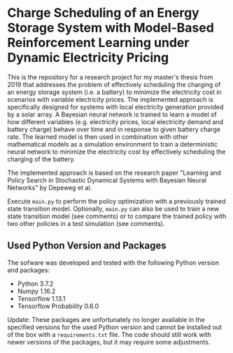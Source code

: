 # Charge Scheduling of an Energy Storage System with Model-Based Reinforcement Learning under Dynamic Electricity Pricing

This is the repository for a research project for my master's thesis from 2019 that addresses the problem of effectively scheduling the charging of an energy storage system (i.e. a battery) to minimize the electricity cost in scenarios with variable electricity prices. The implemented approach is specifically designed for systems with local electricity generation provided by a solar array. A Bayesian neural network is trained to learn a model of how different variables (e.g. electricity prices, local electricity demand and battery charge) behave over time and in response to given battery charge rate. The learned model is then used in combination with other mathematical models as a simulation environment to train a deterministic neural network to minimize the electricity cost by effectively scheduling the charging of the battery.

The implemented approach is based on the research paper "Learning and Policy Search in Stochastic Dynamical Systems with Bayesian Neural Networks" by Depeweg et al.

Execute `main.py` to perform the policy optimization with a previously trained state transition model.
Optionally, `main.py` can also be used to train a new state transition model (see comments) or to compare the trained policy with two other policies in a test simulation (see comments).

## Used Python Version and Packages
The sofware was developed and tested with the following Python version and packages:
*  Python 3.7.2
*  Numpy 1.16.2
*  Tensorflow 1.13.1
*  Tensorflow Probability 0.6.0

Update: These packages are unfortunately no longer available in the specified versions for the used Python version and cannot be installed out of the box with a `requirements.txt` file. The code should still work with newer versions of the packages, but it may require some adjustments.
